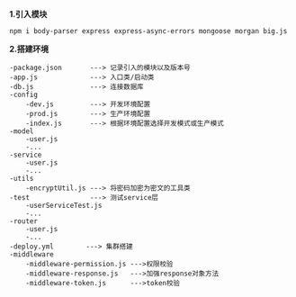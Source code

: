 

**1.引入模块**

    npm i body-parser express express-async-errors mongoose morgan big.js

**2.搭建环境**

    -package.json       ---> 记录引入的模块以及版本号
    -app.js             ---> 入口类/启动类
    -db.js              ---> 连接数据库
    -config
        -dev.js         ---> 开发环境配置
        -prod.js        ---> 生产环境配置
        -index.js       ---> 根据环境配置选择开发模式或生产模式
    -model
        -user.js
        -...
    -service
        -user.js
        -...
    -utils
        -encryptUtil.js ---> 将密码加密为密文的工具类
    -test               ---> 测试service层
        -userServiceTest.js
        -...
    -router
        -user.js
        -...
    -deploy.yml        ---> 集群搭建
    -middleware
        -middleware-permission.js --->权限校验
        -middleware-response.js   --->加强response对象方法
        -middleware-token.js      --->token校验
    
